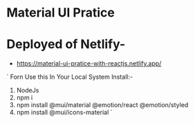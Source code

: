 # Material UI Pratice 

# Deployed of Netlify-
- https://material-ui-pratice-with-reactjs.netlify.app/


` Forn Use this In Your Local System
 Install:- 
 1. NodeJs
 2. npm i
 3. npm install @mui/material @emotion/react @emotion/styled
 4. npm install @mui/icons-material
` 

